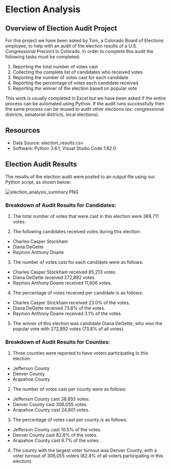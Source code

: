 # Election Analysis

## Overview of Election Audit Project

For this project we have been asked by Tom, a Colorado Board of Elections employee, to help with an audit of the election results of a U.S. Congressional Precinct in Colorado.  In order to complete this audit the following tasks must be completed:

1) Reporting the total number of votes cast
2) Collecting the complete list of candidates who received votes
3) Reporting the number of votes cast for each candidate
4) Reporting the percentage of votes each candidate received 
5) Reporting the winner of the election based on popular vote

This work is usually completed in Excel but we have been asked if the entire process can be automated using Python.  If the audit runs successfully then the same process can be reused to audit other elections (ex. congressional districts, senatorial districts, local elections).

## Resources 

 - Data Source: election_results.csv
 - Software: Python 3.6.1, Visual Studio Code 1.62.0

## Election Audit Results

The results of the election audit were posted to an output file using our Python script, as shown below:

![election_analysis_summary.PNG](https://github.com/mathur-nikita/Election_Analysis/blob/main/Resources/election_analysis_summary.PNG)

### Breakdown of Audit Results for Candidates:

1) The total number of votes that were cast in this election were 369,711 votes. 

2) The following candidates received votes during this election:
- Charles Casper Stockham
- Diana DeGette
- Raymon Anthony Doane
3) The number of votes cast for each candidate were as follows:
- Charles Casper Stockham received 85,213 votes.
- Diana DeGette received 272,892 votes.
- Raymon Anthony Doane received 11,606 votes.
4) The percentage of votes received per candidate is as follows:
- Charles Casper Stockham received 23.0% of the votes.
- Diana DeGette received 73.8% of the votes.
- Raymon Anthony Doane received 3.1% of the votes. 
5) The winner of this election was candidate Diana DeGette, who won the popular vote with 272,892 votes (73.8% of all votes).

### Breakdown of Audit Results for Counties:

1) Three counties were reported to have voters participating in this election:
- Jefferson County
- Denver County
- Arapahoe County
2) The number of votes cast per county were as follows:
- Jefferson County cast 38,855 votes.
- Denver County cast 306,055 votes.
- Arapahoe County cast 24,801 votes.
3) The percentage of votes cast per county is as follows:
- Jefferson County cast 10.5% of the votes.
- Denver County cast 82.8% of the votes.
- Arapahoe County cast 6.7% of the votes.
4) The county with the largest voter turnout was Denver County, with a voter turnout of 306,055 voters (82.8% of all voters participating in this election).
